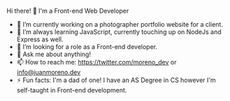 Hi there! 👋
I'm a Front-end Web Developer

- 🔭 I’m currently working on a photographer portfolio website for a client.
- 🌱 I’m always learning JavaScript, currently touching up on NodeJs and Express as well.
- 👯 I’m looking for a role as a Front-end developer.
- 💬 Ask me about anything!
- 📫 How to reach me: https://twitter.com/moreno_dev or info@juanmoreno.dev
- ⚡ Fun facts: I'm a dad of one! I have an AS Degree in CS however I'm self-taught in Front-end development.

